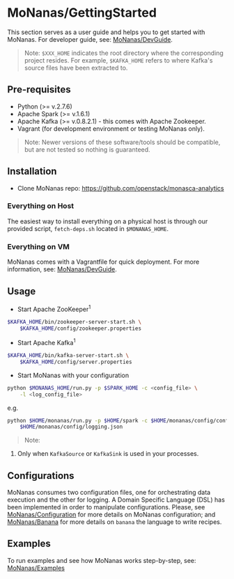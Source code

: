 # MoNanas/GettingStarted

This section serves as a user guide and helps you to get started with MoNanas.
For developer guide, see: [MoNanas/DevGuide](dev_guide.md).

> Note: `$XXX_HOME` indicates the root directory where the corresponding
project resides. For example, `$KAFKA_HOME` refers to where Kafka's source
files have been extracted to.

## Pre-requisites

* Python (>= v.2.7.6)
* Apache Spark (>= v.1.6.1)
* Apache Kafka (>= v.0.8.2.1) - this comes with Apache Zookeeper.
* Vagrant (for development environment or testing MoNanas only).

> Note: Newer versions of these software/tools should be compatible, but are
not tested so nothing is guaranteed.

## Installation

* Clone MoNanas repo: https://github.com/openstack/monasca-analytics

### Everything on Host

The easiest way to install everything on a physical host is through our
provided script, `fetch-deps.sh` located in `$MONANAS_HOME`.

### Everything on VM

MoNanas comes with a Vagrantfile for quick deployment. For more information,
see: [MoNanas/DevGuide](dev_guide.md).

## Usage

* Start Apache ZooKeeper<sup>1</sup>
```bash
$KAFKA_HOME/bin/zookeeper-server-start.sh \
    $KAFKA_HOME/config/zookeeper.properties
```
* Start Apache Kafka<sup>1</sup>
```bash
$KAFKA_HOME/bin/kafka-server-start.sh \
    $KAFKA_HOME/config/server.properties
```
* Start MoNanas with your configuration
```bash
python $MONANAS_HOME/run.py -p $SPARK_HOME -c <config_file> \
    -l <log_config_file>
```
e.g.
```bash
python $HOME/monanas/run.py -p $HOME/spark -c $HOME/monanas/config/config.json \
    $HOME/monanas/config/logging.json
```

> Note:
1. Only when `KafkaSource` or `KafkaSink` is used in your processes.

## Configurations
MoNanas consumes two configuration files, one for orchestrating data execution
and the other for logging. A Domain Specific Language (DSL) has been implemented in order to manipulate configurations.
Please, see [MoNanas/Configuration](configuration.md) for more details on MoNanas configuration;
and [MoNanas/Banana](banana.md) for more details on `banana` the language to write recipes.

## Examples

To run examples and see how MoNanas works step-by-step, see: [MoNanas/Examples](examples.md)

